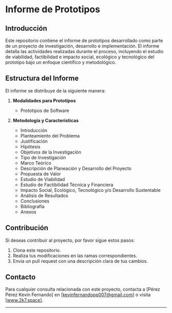 # Informe de Prototipos

## Introducción

Este repositorio contiene el informe de prototipos desarrollado como parte de un proyecto de investigación, desarrollo e implementación. El informe detalla las actividades realizadas durante el proceso, incluyendo el estudio de viabilidad, factibilidad e impacto social, ecológico y tecnológico del prototipo bajo un enfoque científico y metodológico.

## Estructura del Informe

El informe se distribuye de la siguiente manera:

1. **Modalidades para Prototipos**
   - Prototipos de Software

2. **Metodología y Características**
   - Introducción
   - Planteamiento del Problema
   - Justificación
   - Hipótesis
   - Objetivos de la Investigación
   - Tipo de Investigación
   - Marco Teórico
   - Descripción de Planeación y Desarrollo del Proyecto
   - Propuesta de Valor
   - Estudio de Viabilidad
   - Estudio de Factibilidad Técnica y Financiera
   - Impacto Social, Ecológico, Tecnológico y/o Desarrollo Sustentable
   - Análisis de Resultados
   - Conclusiones
   - Bibliografía
   - Anexos

## Contribución

Si deseas contribuir al proyecto, por favor sigue estos pasos:

1. Clona este repositorio.
2. Realiza tus modificaciones en las ramas correspondientes.
3. Envía un pull request con una descripción clara de tus cambios.

## Contacto

Para cualquier consulta relacionada con este proyecto, contacta a [Pérez Pérez Kevin Fernando] en [kevinfernandopp007@gmail.com] o visita [www.2k7.space].

---
